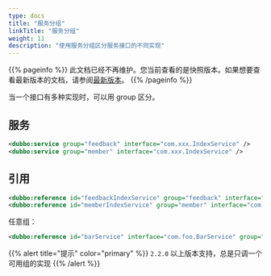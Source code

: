 ```yaml
---
type: docs
title: "服务分组"
linkTitle: "服务分组"
weight: 11
description: "使用服务分组区分服务接口的不同实现"
---
```


{{% pageinfo %}} 此文档已经不再维护。您当前查看的是快照版本。如果想要查看最新版本的文档，请参阅[最新版本](/zh-cn/docs3-v2/java-sdk/advanced-features-and-usage/service/service-group/)。
{{% /pageinfo %}}

当一个接口有多种实现时，可以用 group 区分。

## 服务

```xml
<dubbo:service group="feedback" interface="com.xxx.IndexService" />
<dubbo:service group="member" interface="com.xxx.IndexService" />
```

## 引用

```xml
<dubbo:reference id="feedbackIndexService" group="feedback" interface="com.xxx.IndexService" />
<dubbo:reference id="memberIndexService" group="member" interface="com.xxx.IndexService" />
```

任意组：

```xml
<dubbo:reference id="barService" interface="com.foo.BarService" group="*" />
```

{{% alert title="提示" color="primary" %}}
`2.2.0` 以上版本支持，总是只调一个可用组的实现
{{% /alert %}}
